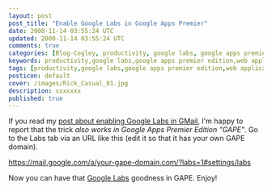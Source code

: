 ```yaml
---           
layout: post
post_title: "Enable Google Labs in Google Apps Premier"
date: 2008-11-14 03:55:24 UTC
updated: 2008-11-14 03:55:24 UTC
comments: true
categories: [Blog-Cogley, productivity, google labs, google apps premier edition, web applications, gape]
keywords: productivity,google labs,google apps premier edition,web applications,gape
tags: [productivity,google labs,google apps premier edition,web applications,gape]
posticon: default
cover: /images/Rick_Casual_01.jpg
description: xxxxxxx
published: true
---
```

 

If you read my [post about enabling Google Labs in GMail](http://rick.cogley.info/blog/index.php?id=6971573604173705225), I'm happy to report that the trick _also works in Google Apps Premier Edition "GAPE"_. Go to the Labs tab via an URL like this (edit it so that it has your own GAPE domain). 


https://mail.google.com/a/your-gape-domain.com/?labs=1#settings/labs


Now you can have that [Google Labs](http://rick.cogley.info/topics_files/Google_Labs.php) goodness in GAPE. Enjoy! 




